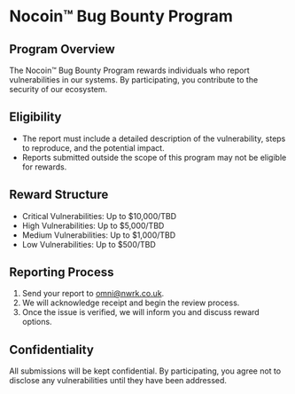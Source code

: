 # Nocoin™ Bug Bounty Program

## Program Overview
The Nocoin™ Bug Bounty Program rewards individuals who report vulnerabilities in our systems. By participating, you contribute to the security of our ecosystem.

## Eligibility
- The report must include a detailed description of the vulnerability, steps to reproduce, and the potential impact.
- Reports submitted outside the scope of this program may not be eligible for rewards.

## Reward Structure
- Critical Vulnerabilities: Up to $10,000/TBD
- High Vulnerabilities: Up to $5,000/TBD
- Medium Vulnerabilities: Up to $1,000/TBD
- Low Vulnerabilities: Up to $500/TBD

## Reporting Process
1. Send your report to [omni@nwrk.co.uk](mailto:omni@nwrk.co.uk).
2. We will acknowledge receipt and begin the review process.
3. Once the issue is verified, we will inform you and discuss reward options.

## Confidentiality
All submissions will be kept confidential. By participating, you agree not to disclose any vulnerabilities until they have been addressed.
